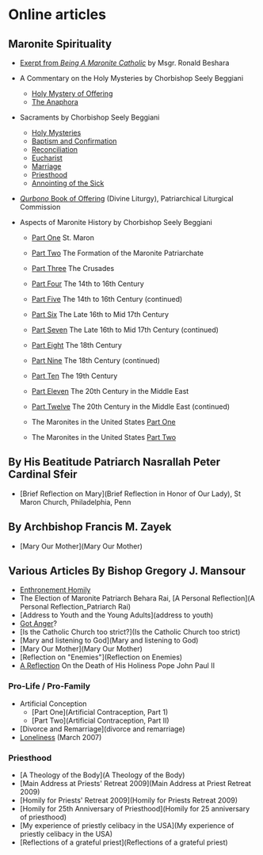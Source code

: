 # Online articles

## Maronite Spirituality
* [Exerpt from *Being A Maronite Catholic*](spirituality) by Msgr. Ronald Beshara
* A Commentary on the Holy Mysteries by Chorbishop Seely Beggiani
  * [Holy Mystery of Offering](divliturgy)
  * [The Anaphora](anaphora)

* Sacraments by Chorbishop Seely Beggiani
  * [Holy Mysteries](mystery1)
  * [Baptism and Confirmation](mystery2)
  * [Reconciliation](reconcil)
  * [Eucharist](euch)
  * [Marriage](marriage)
  * [Priesthood](priestho)
  * [Annointing of the Sick](sick)

* [*Qurbono* Book of Offering](qurbono) (Divine Liturgy), Patriarchical Liturgical Commission

* Aspects of Maronite History by Chorbishop Seely Beggiani
  * [Part One](marhist1)     St. Maron
  * [Part Two](marhist2)     The Formation of the Maronite Patriarchate
  * [Part Three](marhist3)   The Crusades
  * [Part Four](marhist4)    The 14th to 16th Century
  * [Part Five](marhist4)    The 14th to 16th Century (continued)
  * [Part Six](marhist6)     The Late 16th to Mid 17th Century
  * [Part Seven](marhist7)   The Late 16th to Mid 17th Century (continued)
  * [Part Eight](marhist8)   The 18th Century
  * [Part Nine](marhist9)    The 18th Century (continued)
  * [Part Ten](marhist10)    The 19th Century
  * [Part Eleven](marhist11) The 20th Century in the Middle East
  * [Part Twelve](marhist12) The 20th Century in the Middle East (continued)

  * The Maronites in the United States [Part One](marinusa)
  * The Maronites in the United States [Part Two](marinusa2)

## By His Beatitude Patriarch Nasrallah Peter Cardinal Sfeir
* [Brief Reflection on Mary](Brief Reflection in Honor of Our Lady), St Maron Church, Philadelphia, Penn

## By Archbishop Francis M. Zayek
* [Mary Our Mother](Mary Our Mother)

## Various Articles By Bishop Gregory J. Mansour

* [Enthronement Homily](Bishop_Mansour_Ordination_Homily)
* The Election of Maronite Patriarch Behara Rai, [A Personal Reflection](A Personal Reflection_Patriarch Rai)
* [Address to Youth and the Young Adults](address to youth)
* [Got Anger](Got_anger)?
* [Is the Catholic Church too strict?](Is the Catholic Church too strict)
* [Mary and listening to God](Mary and listening to God)
* [Mary Our Mother](Mary Our Mother)
* [Reflection on "Enemies"](Reflection on Enemies)
* [A Reflection](Reflection_death_of_PopeJPII) On the Death of His Holiness Pope John Paul II

### Pro-Life / Pro-Family
* Artificial Conception
  * [Part One](Artificial Contraception, Part 1)
  * [Part Two](Artificial Contraception, Part II)
* [Divorce and Remarriage](divorce and remarriage)
* [Loneliness](Loneliness) (March 2007)

### Priesthood
* [A Theology of the Body](A Theology of the Body)
* [Main Address at Priests' Retreat 2009](Main Address at Priest Retreat 2009)
* [Homily for Priests' Retreat 2009](Homily for Priests Retreat 2009)
* [Homily for 25th Anniversary of Priesthood](Homily for 25 anniversary of priesthood)
* [My experience of priestly celibacy in the USA](My experience of priestly celibacy in the USA)
* [Reflections of a grateful priest](Reflections of a grateful priest)

